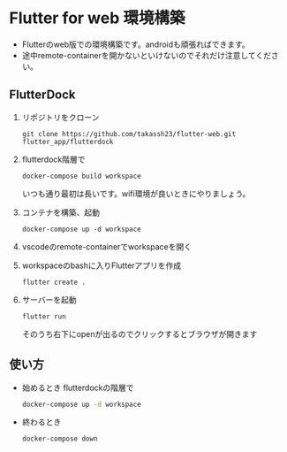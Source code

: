 # Flutter for web 環境構築

- Flutterのweb版での環境構築です。androidも頑張ればできます。
- 途中remote-containerを開かないといけないのでそれだけ注意してください。

## FlutterDock

1. リポジトリをクローン

   ```
   git clone https://github.com/takassh23/flutter-web.git flutter_app/flutterdock
   ```

2. flutterdock階層で

   ```
   docker-compose build workspace
   ```

   いつも通り最初は長いです。wifi環境が良いときにやりましょう。

4. コンテナを構築、起動

   ```
   docker-compose up -d workspace
   ```

5. vscodeのremote-containerでworkspaceを開く

6. workspaceのbashに入りFlutterアプリを作成

   ```
   flutter create .
   ```

7. サーバーを起動

   ```
   flutter run
   ```

    そのうち右下にopenが出るのでクリックするとブラウザが開きます

## 使い方

- 始めるとき flutterdockの階層で
   ```bash
   docker-compose up -d workspace
   ```
- 終わるとき
   ```bash
   docker-compose down
   ```
